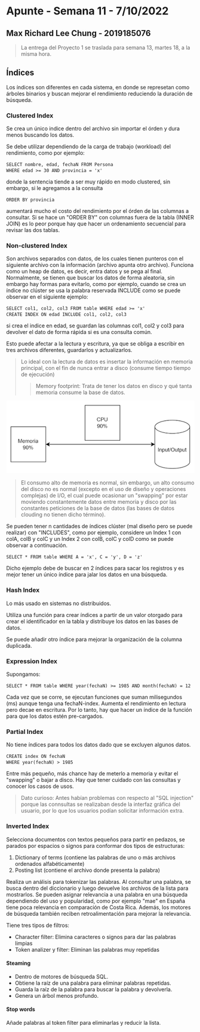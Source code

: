 # Apunte - Semana 11 - 7/10/2022
## Max Richard Lee Chung - 2019185076
> La entrega del Proyecto 1 se traslada para semana 13, martes 18, a la misma hora.

## Índices
Los índices son diferentes en cada sistema, en donde se represetan como árboles binarios y buscan mejorar el rendimiento reduciendo la duración de búsqueda.

### Clustered Index
Se crea un único indice dentro del archivo sin importar el órden y dura menos buscando los datos. 

Se debe utilizar dependiendo de la carga de trabajo (workload) del rendimiento, como por ejemplo: 

```
SELECT nombre, edad, fechaN FROM Persona
WHERE edad >= 30 AND provincia = 'x'
```

donde la sentencia tiende a ser muy rápido en modo clustered, sin embargo, si le agregamos a la consulta 

```
ORDER BY provincia
```

aumentará mucho el costo del rendimiento por el órden de las columnas a consultar. Si se hace un "ORDER BY" con columnas fuera de la tabla (INNER JOIN) es lo peor porque hay que hacer un ordenamiento secuencial para revisar las dos tablas. 

### Non-clustered Index
Son archivos separados con datos, de los cuales tienen punteros con el siguiente archivo con la información (archivo apunta otro archivo). Funciona como un heap de datos, es decir, entra datos y se pega al final. Normalmente, se tienen que buscar los datos de forma aleatoria, sin embargo hay formas para evitarlo, como por ejemplo, cuando se crea un índice no clúster se usa la palabra reservada INCLUDE como se puede observar en el siguiente ejemplo:

```
SELECT col1, col2, col3 FROM table WHERE edad >= 'x'
CREATE INDEX ON edad INCLUDE col1, col2, col3 
```

si crea el indice en edad, se guardan las columnas col1, col2 y col3 para devolver el dato de forma rápida si es una consulta común. 

Esto puede afectar a la lectura y escritura, ya que se obliga a escribir en tres archivos diferentes, guardarlos y actualizarlos.

> Lo ideal con la lectura de datos es insertar la información en memoria principal, con el fin de nunca entrar a disco (consume tiempo tiempo de ejecución)
>>Memory footprint: Trata de tener los datos en disco y qué tanta memoria consume la base de datos.

![Swapping](figura1.jpg)

> El consumo alto de memoria es normal, sin embargo, un alto consumo del disco no es normal (excepto en el uso de diseño y operaciones complejas) de I/O, el cual puede ocasionar un "swapping" por estar moviendo constantemente datos entre memoria y disco por las constantes peticiones de la base de datos (las bases de datos clouding no tienen dicho término).

Se pueden tener n cantidades de índices clúster (mal diseño pero se puede realizar) con "INCLUDES", como por ejemplo, considere un Index 1 con colA, colB y colC y un Index 2 con colB, colC y colD como se puede observar a continuación.

```
SELECT * FROM table WHERE A = 'x', C = 'y', D = 'z'
```

Dicho ejemplo debe de buscar en 2 índices para sacar los registros y es mejor tener un único índice para jalar los datos en una búsqueda.

### Hash Index
Lo más usado en sistemas no distribuidos.

Utiliza una función para crear índices a partir de un valor otorgado para crear el identificador en la tabla y distribuye los datos en las bases de datos. 

Se puede añadir otro índice para mejorar la organización de la columna duplicada. 

### Expression Index
Supongamos: 
```
SELECT * FROM table WHERE year(fechaN) >= 1985 AND month(fechaN) = 12
```
Cada vez que se corre, se ejecutan funciones que suman milisegundos (ms) aunque tenga una fechaN-index. Aumenta el rendimiento en lectura pero decae en escritura. Por lo tanto, hay que hacer un índice de la función para que los datos estén pre-cargados. 

### Partial Index
No tiene índices para todos los datos dado que se excluyen algunos datos.
```
CREATE index ON fechaN
WHERE year(fechaN) > 1985
```
Entre más pequeño, más chance hay de meterlo a memoria y evitar el "swapping" o bajar a disco. Hay que tener cuidado con las consultas y conocer los casos de usos.

> Dato curioso: Antes habían problemas con respecto al "SQL injection" porque las connsultas se realizaban desde la interfaz gráfica del usuario, por lo que los usuarios podían solicitar información extra.

### Inverted Index
Selecciona documentos con textos pequeños para partir en pedazos, se parados por espacios o signos para conformar dos tipos de estructuras: 
1. Dictionary of terms (contiene las palabras de uno o más archivos ordenados alfabéticamente)
2. Posting list (contiene el archivo donde presenta la palabra)

Realiza un análisis para tokenizar las palabras. Al consultar una palabra, se busca dentro del diccionario y luego devuelve los archivos de la lista para mostrarlos. Se pueden asignar relevancia a una palabra en una búsqueda dependiendo del uso y popularidad, como por ejemplo "mae" en España tiene poca relevancia en comparación de Costa Rica. Además, los motores de búsqueda también reciben retroalimentación para mejorar la relevancia. 

Tiene tres tipos de filtros: 
* Character filter: Elimina caracteres o signos para dar las palabras limpias
* Token analizer y filter: Eliminan las palabras muy repetidas

#### Steaming
* Dentro de motores de búsqueda SQL. 
* Obtiene la raíz de una palabra para eliminar palabras repetidas.
* Guarda la raíz de la palabra para buscar la palabra y devolverla.
* Genera un árbol menos profundo.


#### Stop words
Añade palabras al token filter para eliminarlas y reducir la lista.
